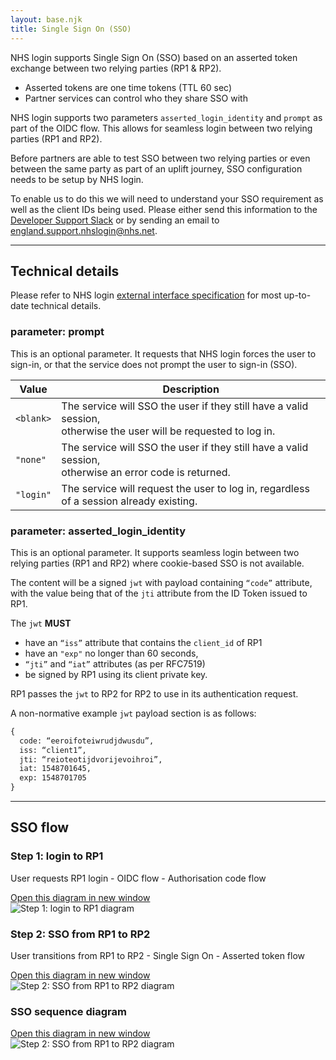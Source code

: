 ```yaml
---
layout: base.njk
title: Single Sign On (SSO)
---
```


NHS login supports Single Sign On (SSO) based on an asserted token exchange between two relying parties (RP1 & RP2).
- Asserted tokens are one time tokens (TTL 60 sec)
- Partner services can control who they share SSO with

NHS login supports two parameters `asserted_login_identity` and `prompt` as part of the OIDC flow. This allows for seamless login between two relying parties (RP1 and RP2).

Before partners are able to test SSO between two relying parties or even between the same party as part of an uplift journey, SSO configuration needs to be setup by NHS login.

To enable us to do this we will need to understand your SSO requirement as well as the client IDs being used. Please either send this information to the [Developer Support Slack](https://nhs-login-support-slack-invite.herokuapp.com) or by sending an email to [england.support.nhslogin@nhs.net](mailto:england.support.nhslogin@nhs.net).

---

## Technical details

Please refer to NHS login [external interface specification](https://nhsconnect.github.io/nhslogin/interface-spec-doc/) for most up-to-date technical details.

### parameter: prompt

This is an optional parameter. It requests that NHS login forces the user to sign-in, or that the service does not prompt the user to sign-in (SSO).
 
| **Value** | **Description**                               |
| -------------|---------------------------------------------- |        
| `<blank>`    | The service will SSO the user if they still have a valid session, <br> otherwise the user will be requested to log in. |
| `"none"`     | The service will SSO the user if they still have a valid session, <br> otherwise an error code is returned. |
| `"login"`    | The service will request the user to log in, regardless of a session already existing. |

### parameter: asserted_login_identity

This is an optional parameter. It supports seamless login between two relying parties (RP1 and RP2) where cookie-based SSO is not available. 

The content will be a signed `jwt` with payload containing `“code”` attribute, with the value being that of the `jti` attribute from the ID Token issued to RP1. 

The `jwt` **MUST** 
- have an `“iss”` attribute that contains the `client_id` of RP1
- have an `"exp"` no longer than 60 seconds, 
- `“jti”` and `“iat”` attributes (as per RFC7519) 
- be signed by RP1 using its client private key. 

RP1 passes the `jwt` to RP2 for RP2 to use in its authentication request.

A non-normative example `jwt` payload section is as follows:

``` html
{
  code: “eeroifoteiwrudjdwusdu”,
  iss: “client1”,
  jti: “reioteotijdvorijevoihroi”,
  iat: 1548701645,
  exp: 1548701705
}
```

---

## SSO flow

### Step 1: login to RP1

User requests RP1 login - OIDC flow - Authorisation code flow

<div class="design-example">
<a href="https://raw.githubusercontent.com/nhsconnect/nhslogin/main/src/images/Step1_smaller.png" class="design-example__pop-out" target="_blank">Open this diagram in new window</a>
    <div class="code-embed">
    <img class="nhsuk-image__img" src="https://github.com/nhsconnect/nhslogin/raw/main/src/images/Step1_smaller.png" alt="Step 1: login to RP1 diagram">
</div>
</div>

### Step 2: SSO from RP1 to RP2

User transitions from RP1 to RP2 - Single Sign On - Asserted token flow

<div class="design-example">
<a href="https://raw.githubusercontent.com/nhsconnect/nhslogin/main/src/images/Step2_smaller.png" class="design-example__pop-out" target="_blank">Open this diagram in new window</a>
    <div class="code-embed">
    <img class="nhsuk-image__img" src="https://github.com/nhsconnect/nhslogin/raw/main/src/images/Step2_smaller.png" alt="Step 2: SSO from RP1 to RP2 diagram">
</div>
</div>

### SSO sequence diagram

<div class="design-example">
<a href="https://raw.githubusercontent.com/nhsconnect/nhslogin/main/src/images/SequenceDiagram_smaller.png" class="design-example__pop-out" target="_blank">Open this diagram in new window</a>
    <div class="code-embed">
    <img class="nhsuk-image__img" src="https://github.com/nhsconnect/nhslogin/raw/main/src/images/SequenceDiagram_smaller.png" alt="Step 2: SSO from RP1 to RP2 diagram">
</div>
</div>
